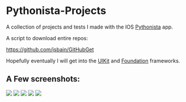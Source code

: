 # Pythonista-Projects
A collection of projects and tests I made with the IOS [Pythonista](http://omz-software.com/pythonista/) app.

A script to download entire repos:

https://github.com/jsbain/GitHubGet

Hopefully eventually I will get into the [UIKit](https://developer.apple.com/library/ios/documentation/UIKit/Reference/UIKit_Framework/) and [Foundation](https://developer.apple.com/library/mac/documentation/Cocoa/Reference/Foundation/ObjC_classic/) frameworks.
## A Few screenshots:

![](https://raw.githubusercontent.com/TutorialDoctor/Pythonista-Projects/master/Projects/UI/Code%20Fun/Images/screen1.PNG)
![](https://raw.githubusercontent.com/TutorialDoctor/Pythonista-Projects/master/Projects/UI/Code%20Fun/Images/screen2.PNG)
![](https://github.com/TutorialDoctor/Pythonista-Projects/blob/master/Projects/UI/Navigation%20View%20Tutorial/screen1.png)
![](https://github.com/TutorialDoctor/Pythonista-Projects/raw/master/Projects/UI/Password%20Database/screen.png)
![](https://github.com/TutorialDoctor/Pythonista-Projects/raw/master/Projects/Apps/Basic%20Bible/screen4.PNG?raw=true)
